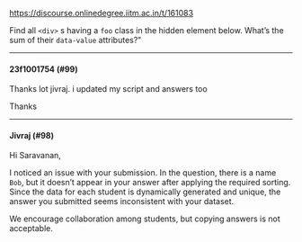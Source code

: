 https://discourse.onlinedegree.iitm.ac.in/t/161083

Find all <code>&lt;div&gt;</code> s having a <code>foo</code> class in the hidden element below. What’s the sum of their <code>data-value</code> attributes?"</p><hr>

<h4>23f1001754 (#99)</h4>
<p>Thanks lot jivraj. i updated my script and answers too</p>
<p>Thanks</p><hr>

<h4>Jivraj (#98)</h4>
<p>Hi Saravanan,</p>
<p>I noticed an issue with your submission. In the question, there is a name <code>Bob</code>, but it doesn’t appear in your answer after applying the required sorting. Since the data for each student is dynamically generated and unique, the answer you submitted seems inconsistent with your dataset.</p>
<p>We encourage collaboration among students, but copying answers is not acceptable.